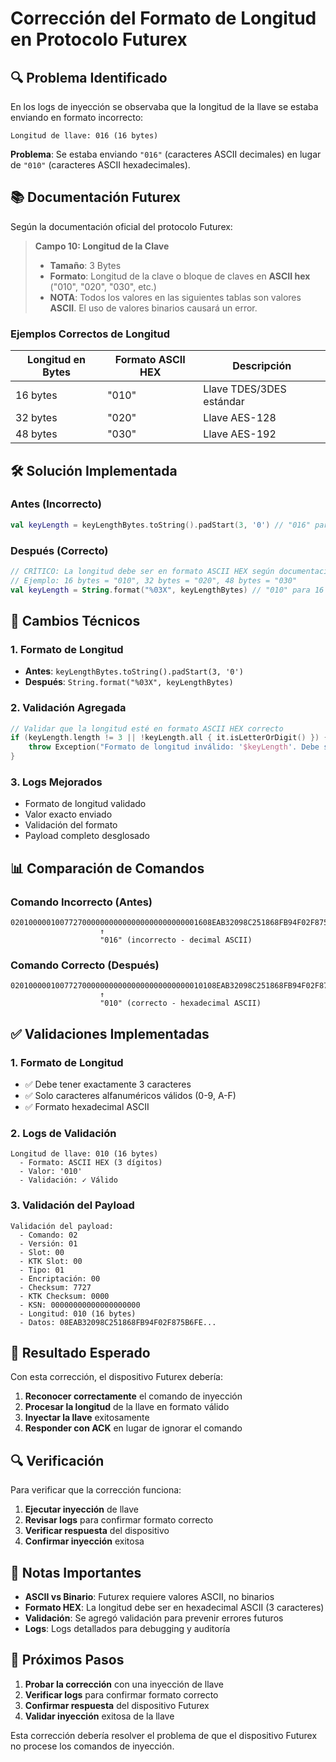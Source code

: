 # Corrección del Formato de Longitud en Protocolo Futurex

## 🔍 **Problema Identificado**

En los logs de inyección se observaba que la longitud de la llave se estaba enviando en formato incorrecto:

```
Longitud de llave: 016 (16 bytes)
```

**Problema**: Se estaba enviando `"016"` (caracteres ASCII decimales) en lugar de `"010"` (caracteres ASCII hexadecimales).

## 📚 **Documentación Futurex**

Según la documentación oficial del protocolo Futurex:

> **Campo 10: Longitud de la Clave**
> - **Tamaño**: 3 Bytes
> - **Formato**: Longitud de la clave o bloque de claves en **ASCII hex** ("010", "020", "030", etc.)
> - **NOTA**: Todos los valores en las siguientes tablas son valores **ASCII**. El uso de valores binarios causará un error.

### **Ejemplos Correctos de Longitud**

| Longitud en Bytes | Formato ASCII HEX | Descripción |
|-------------------|-------------------|-------------|
| 16 bytes         | "010"             | Llave TDES/3DES estándar |
| 32 bytes         | "020"             | Llave AES-128 |
| 48 bytes         | "030"             | Llave AES-192 |

## 🛠️ **Solución Implementada**

### **Antes (Incorrecto)**
```kotlin
val keyLength = keyLengthBytes.toString().padStart(3, '0') // "016" para 16 bytes
```

### **Después (Correcto)**
```kotlin
// CRÍTICO: La longitud debe ser en formato ASCII HEX según documentación Futurex
// Ejemplo: 16 bytes = "010", 32 bytes = "020", 48 bytes = "030"
val keyLength = String.format("%03X", keyLengthBytes) // "010" para 16 bytes
```

## 🔧 **Cambios Técnicos**

### **1. Formato de Longitud**
- **Antes**: `keyLengthBytes.toString().padStart(3, '0')`
- **Después**: `String.format("%03X", keyLengthBytes)`

### **2. Validación Agregada**
```kotlin
// Validar que la longitud esté en formato ASCII HEX correcto
if (keyLength.length != 3 || !keyLength.all { it.isLetterOrDigit() }) {
    throw Exception("Formato de longitud inválido: '$keyLength'. Debe ser 3 caracteres ASCII HEX.")
}
```

### **3. Logs Mejorados**
- Formato de longitud validado
- Valor exacto enviado
- Validación del formato
- Payload completo desglosado

## 📊 **Comparación de Comandos**

### **Comando Incorrecto (Antes)**
```
020100000100772700000000000000000000000001608EAB32098C251868FB94F02F875B6FE
                    ↑
                    "016" (incorrecto - decimal ASCII)
```

### **Comando Correcto (Después)**
```
0201000001007727000000000000000000000000010108EAB32098C251868FB94F02F875B6FE
                    ↑
                    "010" (correcto - hexadecimal ASCII)
```

## ✅ **Validaciones Implementadas**

### **1. Formato de Longitud**
- ✅ Debe tener exactamente 3 caracteres
- ✅ Solo caracteres alfanuméricos válidos (0-9, A-F)
- ✅ Formato hexadecimal ASCII

### **2. Logs de Validación**
```
Longitud de llave: 010 (16 bytes)
  - Formato: ASCII HEX (3 dígitos)
  - Valor: '010'
  - Validación: ✓ Válido
```

### **3. Validación del Payload**
```
Validación del payload:
  - Comando: 02
  - Versión: 01
  - Slot: 00
  - KTK Slot: 00
  - Tipo: 01
  - Encriptación: 00
  - Checksum: 7727
  - KTK Checksum: 0000
  - KSN: 00000000000000000000
  - Longitud: 010 (16 bytes)
  - Datos: 08EAB32098C251868FB94F02F875B6FE...
```

## 🚀 **Resultado Esperado**

Con esta corrección, el dispositivo Futurex debería:

1. **Reconocer correctamente** el comando de inyección
2. **Procesar la longitud** de la llave en formato válido
3. **Inyectar la llave** exitosamente
4. **Responder con ACK** en lugar de ignorar el comando

## 🔍 **Verificación**

Para verificar que la corrección funciona:

1. **Ejecutar inyección** de llave
2. **Revisar logs** para confirmar formato correcto
3. **Verificar respuesta** del dispositivo
4. **Confirmar inyección** exitosa

## 📝 **Notas Importantes**

- **ASCII vs Binario**: Futurex requiere valores ASCII, no binarios
- **Formato HEX**: La longitud debe ser en hexadecimal ASCII (3 caracteres)
- **Validación**: Se agregó validación para prevenir errores futuros
- **Logs**: Logs detallados para debugging y auditoría

## 🎯 **Próximos Pasos**

1. **Probar la corrección** con una inyección de llave
2. **Verificar logs** para confirmar formato correcto
3. **Confirmar respuesta** del dispositivo Futurex
4. **Validar inyección** exitosa de la llave

Esta corrección debería resolver el problema de que el dispositivo Futurex no procese los comandos de inyección.
